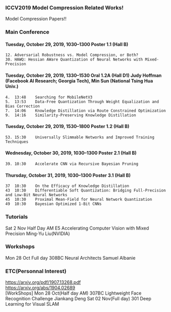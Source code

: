 ### ICCV2019 Model Compression Related Works!

Model Compression Papers!!

### Main Conference
#### Tuesday, October 29, 2019, 1030–1300 Poster 1.1 (Hall B)  
	12. Adversarial Robustness vs. Model Compression, or Both?  
	30. HAWQ: Hessian AWare Quantization of Neural Networks with Mixed-Precision  

#### Tuesday, October 29, 2019, 1330–1530 Oral 1.2A (Hall D1) Judy Hoffman (Facebook AI Research; Georgia Tech), Min Sun (National Tsing Hua Univ.)
	4.	13:48	 Searching for MobileNetV3  
	5.	13:53	 Data-Free Quantization Through Weight Equalization and Bias Correction  
	7.	14:06	 Knowledge Distillation via Route Constrained Optimization  
	9.	14:16	 Similarity-Preserving Knowledge Distillation  
  
#### Tuesday, October 29, 2019, 1530–1800 Poster 1.2 (Hall B)
	53.	15:30	 Universally Slimmable Networks and Improved Training Techniques
 
#### Wednesday, October 30, 2019, 1030–1300 Poster 2.1 (Hall B)  
	39.	10:30	 Accelerate CNN via Recursive Bayesian Pruning  
  
#### Thursday, October 31, 2019, 1030–1300 Poster 3.1 (Hall B)  
	37	10:30	 On the Efficacy of Knowledge Distillation
	43	10:30	 Differentiable Soft Quantization: Bridging Full-Precision and Low-Bit Neural Networks
	45	10:30	 Proximal Mean-Field for Neural Network Quantization
	49	10:30	 Bayesian Optimized 1-Bit CNNs
  
  
### Tutorials
Sat 2 Nov
Half Day AM	E5	Accelerating Computer Vision with Mixed Precision	Ming-Yu Liu(NVIDIA)

### Workshops
Mon 28 Oct
Full day	308BC	Neural Architects	Samuel Albanie


### ETC(Personnal Interest)
https://arxiv.org/pdf/1907.13268.pdf   
https://arxiv.org/abs/1904.02689  
[WorkShops]
Mon 28 Oct(Half day AM)	307BC	Lightweight Face Recognition Challenge	Jiankang Deng
Sat 02 Nov(Full day)	301	Deep Learning for Visual SLAM
